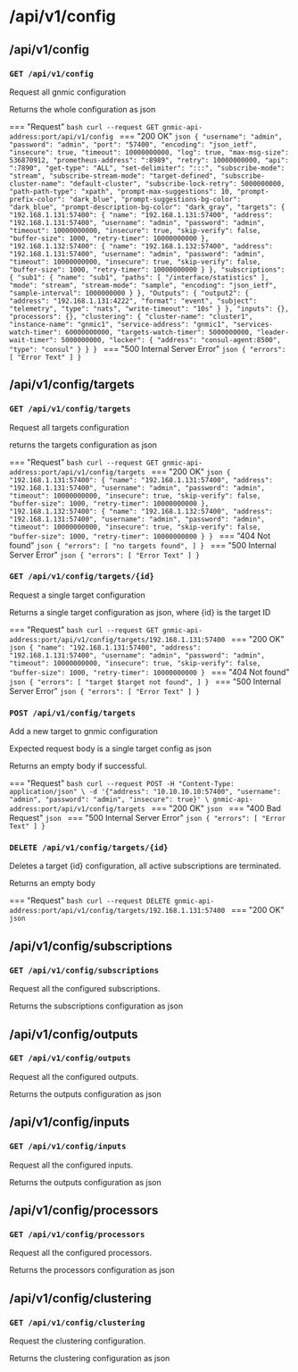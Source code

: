 
# /api/v1/config

## /api/v1/config

### `GET /api/v1/config`

Request all gnmic configuration

Returns the whole configuration as json

=== "Request"
    ```bash
    curl --request GET gnmic-api-address:port/api/v1/config
    ```
=== "200 OK"
    ```json
    {
        "username": "admin",
        "password": "admin",
        "port": "57400",
        "encoding": "json_ietf",
        "insecure": true,
        "timeout": 10000000000,
        "log": true,
        "max-msg-size": 536870912,
        "prometheus-address": ":8989",
        "retry": 10000000000,
        "api": ":7890",
        "get-type": "ALL",
        "set-delimiter": ":::",
        "subscribe-mode": "stream",
        "subscribe-stream-mode": "target-defined",
        "subscribe-cluster-name": "default-cluster",
        "subscribe-lock-retry": 5000000000,
        "path-path-type": "xpath",
        "prompt-max-suggestions": 10,
        "prompt-prefix-color": "dark_blue",
        "prompt-suggestions-bg-color": "dark_blue",
        "prompt-description-bg-color": "dark_gray",
        "targets": {
            "192.168.1.131:57400": {
                "name": "192.168.1.131:57400",
                "address": "192.168.1.131:57400",
                "username": "admin",
                "password": "admin",
                "timeout": 10000000000,
                "insecure": true,
                "skip-verify": false,
                "buffer-size": 1000,
                "retry-timer": 10000000000
            },
            "192.168.1.132:57400": {
                "name": "192.168.1.132:57400",
                "address": "192.168.1.131:57400",
                "username": "admin",
                "password": "admin",
                "timeout": 10000000000,
                "insecure": true,
                "skip-verify": false,
                "buffer-size": 1000,
                "retry-timer": 10000000000
            }
        },
        "subscriptions": {
            "sub1": {
                "name": "sub1",
                "paths": [
                    "/interface/statistics"
                ],
                "mode": "stream",
                "stream-mode": "sample",
                "encoding": "json_ietf",
                "sample-interval": 1000000000
            }
        },
        "Outputs": {
            "output2": {
                "address": "192.168.1.131:4222",
                "format": "event",
                "subject": "telemetry",
                "type": "nats",
                "write-timeout": "10s"
            }
        },
        "inputs": {},
        "processors": {},
        "clustering": {
            "cluster-name": "cluster1",
            "instance-name": "gnmic1",
            "service-address": "gnmic1",
            "services-watch-timer": 60000000000,
            "targets-watch-timer": 5000000000,
            "leader-wait-timer": 5000000000,
            "locker": {
                "address": "consul-agent:8500",
                "type": "consul"
            }
        }
    }
    ```
=== "500 Internal Server Error"
    ```json
    {
        "errors": [
            "Error Text"
        ]
    }
    ```

## /api/v1/config/targets

### `GET /api/v1/config/targets`

Request all targets configuration

returns the targets configuration as json

=== "Request"
    ```bash
    curl --request GET gnmic-api-address:port/api/v1/config/targets
    ```
=== "200 OK"
    ```json
    {
        "192.168.1.131:57400": {
            "name": "192.168.1.131:57400",
            "address": "192.168.1.131:57400",
            "username": "admin",
            "password": "admin",
            "timeout": 10000000000,
            "insecure": true,
            "skip-verify": false,
            "buffer-size": 1000,
            "retry-timer": 10000000000
        },
        "192.168.1.132:57400": {
            "name": "192.168.1.132:57400",
            "address": "192.168.1.131:57400",
            "username": "admin",
            "password": "admin",
            "timeout": 10000000000,
            "insecure": true,
            "skip-verify": false,
            "buffer-size": 1000,
            "retry-timer": 10000000000
        }
    }
    ```
=== "404 Not found"
    ```json
    {
        "errors": [
            "no targets found",
        ]
    }
    ```
=== "500 Internal Server Error"
    ```json
    {
        "errors": [
            "Error Text"
        ]
    }
    ```

### `GET /api/v1/config/targets/{id}`

Request a single target configuration

Returns a single target configuration as json, where {id} is the target ID

=== "Request"
    ```bash
    curl --request GET gnmic-api-address:port/api/v1/config/targets/192.168.1.131:57400
    ```
=== "200 OK"
    ```json
    {
        "name": "192.168.1.131:57400",
        "address": "192.168.1.131:57400",
        "username": "admin",
        "password": "admin",
        "timeout": 10000000000,
        "insecure": true,
        "skip-verify": false,
        "buffer-size": 1000,
        "retry-timer": 10000000000
    }
    ```
=== "404 Not found"
    ```json
    {
        "errors": [
            "target $target not found",
        ]
    }
    ```
=== "500 Internal Server Error"
    ```json
    {
        "errors": [
            "Error Text"
        ]
    }
    ```

### `POST /api/v1/config/targets`

Add a new target to gnmic configuration

Expected request body is a single target config as json

Returns an empty body if successful.

=== "Request"
    ```bash
    curl --request POST -H "Content-Type: application/json" \
         -d '{"address": "10.10.10.10:57400", "username": "admin", "password": "admin", "insecure": true}' \
         gnmic-api-address:port/api/v1/config/targets
    ```
=== "200 OK"
    ```json
    ```
=== "400 Bad Request"
    ```json
    ```
=== "500 Internal Server Error"
    ```json
    {
        "errors": [
            "Error Text"
        ]
    }
    ```

### `DELETE /api/v1/config/targets/{id}`
  
Deletes a target {id} configuration, all active subscriptions are terminated.

Returns an empty body

=== "Request"
    ```bash
    curl --request DELETE gnmic-api-address:port/api/v1/config/targets/192.168.1.131:57400
    ```
=== "200 OK"
    ```json
    ```

## /api/v1/config/subscriptions

### `GET /api/v1/config/subscriptions`

Request all the configured subscriptions.

Returns the subscriptions configuration as json

## /api/v1/config/outputs

### `GET /api/v1/config/outputs`

Request all the configured outputs.

Returns the outputs configuration as json

## /api/v1/config/inputs

### `GET /api/v1/config/inputs`

Request all the configured inputs.

Returns the outputs configuration as json

## /api/v1/config/processors

### `GET /api/v1/config/processors`

Request all the configured processors.

Returns the processors configuration as json

## /api/v1/config/clustering

### `GET /api/v1/config/clustering`

Request the clustering configuration.

Returns the clustering configuration as json
